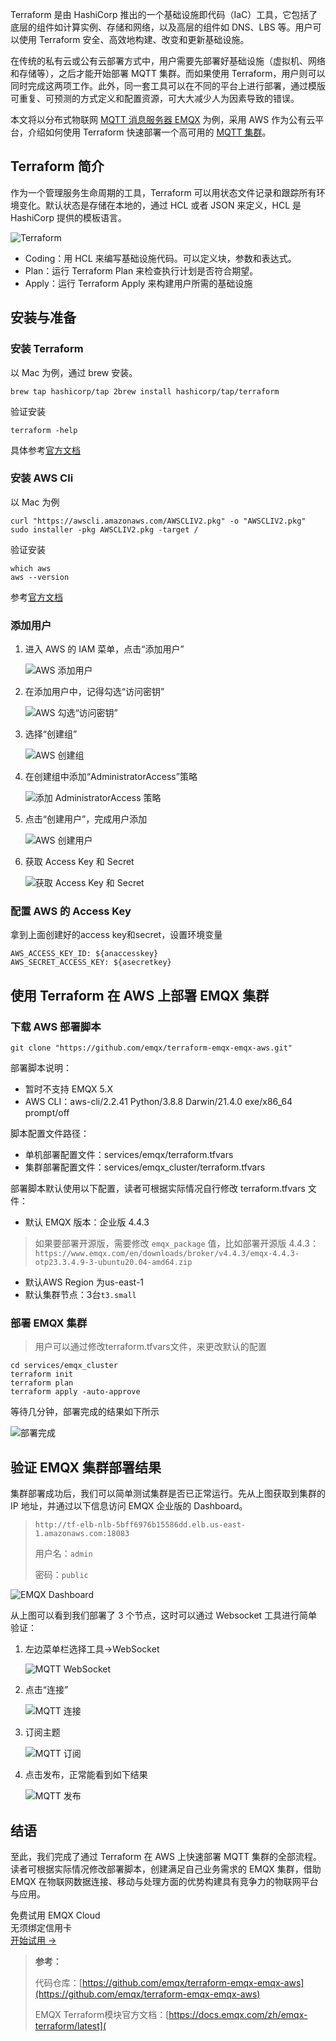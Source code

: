 Terraform 是由 HashiCorp 推出的一个基础设施即代码（IaC）工具，它包括了底层的组件如计算实例、存储和网络，以及高层的组件如 DNS、LBS 等。用户可以使用 Terraform 安全、高效地构建、改变和更新基础设施。

在传统的私有云或公有云部署方式中，用户需要先部署好基础设施（虚拟机、网络和存储等），之后才能开始部署 MQTT 集群。而如果使用 Terraform，用户则可以同时完成这两项工作。此外，同一套工具可以在不同的平台上进行部署，通过模版可重复、可预测的方式定义和配置资源，可大大减少人为因素导致的错误。

本文将以分布式物联网 [MQTT 消息服务器 EMQX](https://www.emqx.com/zh/products/emqx) 为例，采用 AWS 作为公有云平台，介绍如何使用 Terraform 快速部署一个高可用的 [MQTT 集群](https://www.emqx.com/zh/blog/tag/mqtt-broker-%E9%9B%86%E7%BE%A4)。

## Terraform 简介

作为一个管理服务生命周期的工具，Terraform 可以用状态文件记录和跟踪所有环境变化。默认状态是存储在本地的，通过 HCL 或者 JSON 来定义，HCL 是 HashiCorp 提供的模板语言。

![Terraform](https://assets.emqx.com/images/528180f1326cbeff8cf56d46f330f097.png)

- Coding：用 HCL 来编写基础设施代码。可以定义块，参数和表达式。
- Plan：运行 Terraform Plan 来检查执行计划是否符合期望。
- Apply：运行 Terraform Apply 来构建用户所需的基础设施

## 安装与准备

### 安装 Terraform

以 Mac 为例，通过 brew 安装。

```
brew tap hashicorp/tap 2brew install hashicorp/tap/terraform 
```

验证安装

```
terraform -help
```

具体参考[官方文档](https://learn.hashicorp.com/tutorials/terraform/install-cli)

### 安装 AWS Cli

以 Mac 为例

```
curl "https://awscli.amazonaws.com/AWSCLIV2.pkg" -o "AWSCLIV2.pkg"
sudo installer -pkg AWSCLIV2.pkg -target /
```

验证安装

```
which aws
aws --version
```

参考[官方文档](https://docs.aws.amazon.com/cli/latest/userguide/getting-started-install.html)

### 添加用户

1. 进入 AWS 的 IAM 菜单，点击“添加用户”

   ![AWS 添加用户](https://assets.emqx.com/images/dc51ecef2988fb90e6c1c50bd387a9b6.png)

2. 在添加用户中，记得勾选“访问密钥”

   ![AWS 勾选“访问密钥”](https://assets.emqx.com/images/dd8fb8eaa3cd64a62b4254215e23b04d.png)

3. 选择“创建组”

   ![AWS 创建组](https://assets.emqx.com/images/cb273d488fa2e08704923f64ca0061e3.png)

4. 在创建组中添加“AdministratorAccess”策略

   ![添加 AdministratorAccess 策略](https://assets.emqx.com/images/5464a58c718537f0ff0602e03954c763.png)

5. 点击“创建用户”，完成用户添加

   ![AWS 创建用户](https://assets.emqx.com/images/0697c528cac2048c8740130beeab6af5.png)

6. 获取 Access Key 和 Secret

   ![获取 Access Key 和 Secret](https://assets.emqx.com/images/36c9a765bfc5f6c1e90d5cc4f300da58.png)

### 配置 AWS 的 Access Key

拿到上面创建好的access key和secret，设置环境变量

```
AWS_ACCESS_KEY_ID: ${anaccesskey}
AWS_SECRET_ACCESS_KEY: ${asecretkey}
```

## 使用 Terraform 在 AWS 上部署 EMQX 集群

### 下载 AWS 部署脚本

```
git clone "https://github.com/emqx/terraform-emqx-emqx-aws.git"
```

部署脚本说明：

- 暂时不支持 EMQX 5.X
- AWS CLI：aws-cli/2.2.41 Python/3.8.8 Darwin/21.4.0 exe/x86_64 prompt/off

脚本配置文件路径：

- 单机部署配置文件：services/emqx/terraform.tfvars
- 集群部署配置文件：services/emqx_cluster/terraform.tfvars

部署脚本默认使用以下配置，读者可根据实际情况自行修改 terraform.tfvars 文件：

- 默认 EMQX 版本：企业版 4.4.3 

> 如果要部署开源版，需要修改 `emqx_package` 值，比如部署开源版 4.4.3：`https://www.emqx.com/en/downloads/broker/v4.4.3/emqx-4.4.3-otp23.3.4.9-3-ubuntu20.04-amd64.zip`

- 默认AWS Region 为us-east-1
- 默认集群节点：3台`t3.small`

### 部署 EMQX 集群

> 用户可以通过修改terraform.tfvars文件，来更改默认的配置

```
cd services/emqx_cluster
terraform init
terraform plan
terraform apply -auto-approve
```

等待几分钟，部署完成的结果如下所示

![部署完成](https://assets.emqx.com/images/9aaeb4dd49ab191fe08c05c83ce94629.png)

## 验证 EMQX 集群部署结果

集群部署成功后，我们可以简单测试集群是否已正常运行。先从上图获取到集群的IP 地址，并通过以下信息访问 EMQX 企业版的 Dashboard。

> `http://tf-elb-nlb-5bff6976b15586dd.elb.us-east-1.amazonaws.com:18083`
>
> 用户名：`admin`
>
> 密码：`public`

![EMQX Dashboard](https://assets.emqx.com/images/62a0926bfd0d2590e31f13211cb87b5b.png)

从上图可以看到我们部署了 3 个节点，这时可以通过 Websocket 工具进行简单验证：

1. 左边菜单栏选择工具→WebSocket

   ![MQTT WebSocket](https://assets.emqx.com/images/e99796f46531ecb38f45616cd424c32a.png)

2. 点击“连接”

   ![MQTT 连接](https://assets.emqx.com/images/bc35ffaf2aaa7ce74d21180c076d1f00.png)

3. 订阅主题

   ![MQTT 订阅](https://assets.emqx.com/images/cda7430c0c8923d6e23151ad7428e6f2.png)

4. 点击发布，正常能看到如下结果

   ![MQTT 发布](https://assets.emqx.com/images/354e1fd665a977e15eca33bf6c44e23e.png)

## 结语

至此，我们完成了通过 Terraform 在 AWS 上快速部署 MQTT 集群的全部流程。读者可根据实际情况修改部署脚本，创建满足自己业务需求的 EMQX 集群，借助 EMQX 在物联网数据连接、移动与处理方面的优势构建具有竞争力的物联网平台与应用。



<section class="promotion">
    <div>
        免费试用 EMQX Cloud
        <div class="is-size-14 is-text-normal has-text-weight-normal">无须绑定信用卡</div>
    </div>
    <a href="https://accounts-zh.emqx.com/signup?continue=https://cloud.emqx.com/console/deployments/0?oper=new" class="button is-gradient px-5">开始试用 →</a>
</section>

 

> **参考：**
>
> 代码仓库：[https://github.com/emqx/terraform-emqx-emqx-aws](https://github.com/emqx/terraform-emqx-emqx-aws) 
>
> EMQX Terraform模块官方文档：[https://docs.emqx.com/zh/emqx-terraform/latest](
